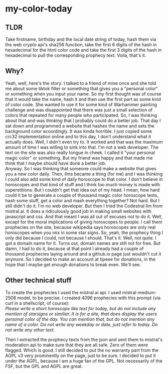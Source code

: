 # my-color-today
## TLDR
Take firstname, birthday and the local date string of today, hash them via the web crypto api's sha256 function, take the first 6 digits of the hash in hexadecimal for the html color code and take the first 3 digits of the hash in hexadecimal to pull the corresponding prophecy text. Voila, that's it.

## Why?
Yeah, well, here's the story: I talked to a friend of mine once and she told me about some tiktok filter or something that gives you a "personal color" or something when you input your name. So my first thought was of course that it would take the name, hash it and then use the first part as some kind of color code. She wanted to use it for some kind of Warhammer painting challenge and was disappointed that there was just a small selection of colors that repeated for many people who participated. So, I was thinking about that and was thinking that I probably could do a better job. That day I sat down and programmed a website that hashes the name and sets the background color acoordingly. It was kinda horrible. I just copied some crc32 implementation online and to this day, I don't understand what it actually does. Well, I didn't even try to. It worked and that was the maximum amount of time I was willing to sink into that. I'm not a web developer. The text on the site was also really tongue in cheek. I called it "your personal magic color" or something. But my friend was happy and that made me think that I maybe should have done a better job.  
Anyway. So I was thinking that someone could make a website that gives you a new color daily. Then, llms became a thing (for me) and I was thinking I could also add some kind of daily horoscope to that color. I don't believe in horoscopes and that kind of stuff and I think too much money is made with superstitions. But I couldn't get that idea out of my head. I mean, how hard could it be to generate a couple of thousand magic color horoscope texts, hash some stuff, get a color and mash everything together? Not hard. But I still didn't do it. I'm no web developer. But then I tried the Codestral llm from mistral.ai. It does a ridiculously good job in making small websites with javascript and css. And that meant I was all out of excuses not to do it. Well, except for the moral implications of giving horoscopes to people. I call them prophecies on the site, because wikipedia says horoscopes are only real horoscopes when you mix in some star signs. So, yeah, the prophecy thing I only did because I could, not because I should. That's it. Well, not quite. I got a domain name for it. Turns out, domain names are still not for free. But damn, I had to do it, because at that point I already had a couple of thousand prophecies laying around and a github.io page just wouldn't cut it anymore. So I decided to make an account at tipeee for donations, in the hope that I maybe get enough donations to break even. We'll see.

## Other technical stuff
To create the prophecies I used the mistral.ai api. I used mistral-medium-2508 model, to be precise. I created 4096 prophecies with this prompt (via curl in a shellscript, of course):  
*Please write a short horoscope like text for today, but do not include any mention of starsigns or similiar. It is for a site, that does display the users personal color of the day. You can mention that, but do not mention any name of a color. Do not write any weekday or date, just refer to today. Do not write any other text.*

Then I extracted the prophecy texts from the json and sent them to mistral's moderation api to make sure that they are all safe. Zero of them were flagged. Which is good. I still decided to put the no warranty part from the AGPL v3 very prominently on the page, just to be sure. I decided to put it under the AGPL, because I am a huge fan of the GPL. Not necessarily of the FSF, but the GPL and AGPL are great.
